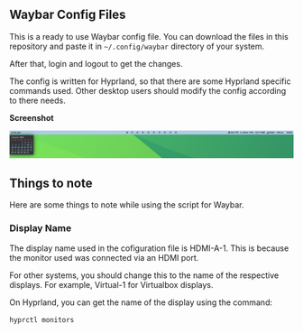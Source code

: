 ## Waybar Config Files

This is a ready to use Waybar config file. You can download the files in this repository and paste it in `~/.config/waybar` directory of your system.

After that, login and logout to get the changes.

The config is written for Hyprland, so that there are some Hyprland specific commands used. Other desktop users should modify the config according to there needs.

**Screenshot**

![Simple Waybar Configuration](./assets/waybar-light-sample.png)

## Things to note

Here are some things to note while using the script for Waybar.

### Display Name

The display name used in the cofiguration file is HDMI-A-1. This is because the monitor used was connected via an HDMI port.

For other systems, you should change this to the name of the respective displays. For example, Virtual-1 for Virtualbox displays.

On Hyprland, you can get the name of the display using the command:

```
hyprctl monitors
````
